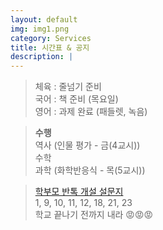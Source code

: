 ```yaml
---
layout: default
img: img1.png
category: Services
title: 시간표 & 공지
description: |
---
```

  
  > 체육 : 줄넘기 준비           
  > 국어 : 책 준비 (목요일)         
  > 영어 : 과제 완료 (패들렛, 녹음)         
     
  > **수행**      
  > 역사 (인물 평가 - 금(4교시))      
  > 수학     
  > 과학 (화학반응식 - 목(5교시))      

  > <a href = "https://forms.gle/hAUZGe9o8KbfpddZ6">학부모 반톡 개설 설문지</a>     
  > 1, 9, 10, 11, 12, 18, 21, 23       
  > 학교 끝나기 전까지 내라 😡😡😡      